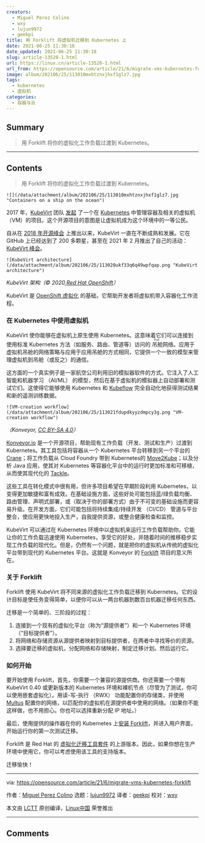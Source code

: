 ```yaml
---
creators:
  - Miguel Perez Colino
  - wxy
  - lujun9972
  - geekpi
title: 用 Forklift 将虚拟机迁移到 Kubernetes 上
date: 2021-06-25 11:30:18
date_updated: 2021-06-25 11:30:18
slug: article-13520-1.html
url: https://linux.cn/article-13520-1.html
url_from: https://opensource.com/article/21/6/migrate-vms-kubernetes-forklift
image: album/202106/25/113010mxhtznxjhxf1glz7.jpg
tags:
  - kubernetes
  - 虚拟机
categories:
  - 容器与云
---
```


## Summary

> 用 Forklift 将你的虚拟化工作负载过渡到 Kubernetes。

***

<!-- more -->

## Contents

> 
> 用 Forklift 将你的虚拟化工作负载过渡到 Kubernetes。
> 
> 
> 

`![](/data/attachment/album/202106/25/113010mxhtznxjhxf1glz7.jpg "Containers on a ship on the ocean")`

2017 年，[KubeVirt](http://kubevirt.io/) 团队 [发起](https://kubevirt.io/2017/This-Week-in-Kube-Virt-1.html) 了一个在 [Kubernetes](https://opensource.com/resources/what-is-kubernetes) 中管理容器及相关的虚拟机（VM）的项目。这个开源项目的意图是让虚拟机成为这个环境中的一等公民。

自从在 [2018 年开源峰会](https://ossna18.sched.com/event/FAOR/kubevirt-cats-and-dogs-living-together-stephen-gordon-red-hat) 上推出以来，KubeVirt 一直在不断成熟和发展。它在 GitHub 上已经达到了 200 多颗星，甚至在 2021 年 2 月推出了自己的活动：[KubeVirt 峰会](https://kubevirt.io/summit/)。

`![KubeVirt architecture](/data/attachment/album/202106/25/113020ukf33q6q49wpfqap.png "KubeVirt architecture")`

*KubeVirt 架构（© 2020,[Red Hat OpenShift](https://www.openshift.com/learn/topics/virtualization/)）*

KubeVirt 是 [OpenShift 虚拟化](https://openshift.com/virtualization/) 的基础，它帮助开发者将虚拟机带入容器化工作流程。

### 在 Kubernetes 中使用虚拟机

KubeVirt 使你能够在虚拟机上原生使用 Kubernetes。这意味着它们可以连接到使用标准 Kubernetes 方法（如服务、路由、管道等）访问的<ruby> 吊舱 <rt>  Pod </rt></ruby>网络。应用于虚拟机吊舱的网络策略与应用于应用吊舱的方式相同，它提供一个一致的模型来管理虚拟机到吊舱（或反之）的通信。

这方面的一个真实例子是一家航空公司利用旧的模拟器软件的方式。它注入了人工智能和机器学习 （AI/ML） 的模型，然后在基于虚拟机的模拟器上自动部署和测试它们。这使得它能够使用 Kubernetes 和 [Kubeflow](https://www.kubeflow.org/) 完全自动化地获得测试结果和新的遥测训练数据。

`![VM-creation workflow](/data/attachment/album/202106/25/113021fdupdkyyzdmpcy3g.png "VM-creation workflow")`

*（Konveyor, [CC BY-SA 4.0](https://creativecommons.org/licenses/by-sa/4.0/)）*

[Konveyor.io](https://www.konveyor.io/) 是一个开源项目，帮助现有工作负载（开发、测试和生产）过渡到 Kubernetes。其工具包括将容器从一个 Kubernetes 平台转移到另一个平台的 [Crane](https://www.konveyor.io/crane)；将工作负载从 Cloud Foundry 带到 Kubernetes的 [Move2Kube](https://move2kube.konveyor.io/)；以及分析 Java 应用，使其对 Kubernetes 等容器化平台中的运行时更加标准和可移植，从而使其现代化的 [Tackle](https://www.konveyor.io/tackle)。

这些工具在转化模式中很有用，但许多项目希望在早期阶段利用 Kubernetes，以变得更加敏捷和富有成效。在基础设施方面，这些好处可能包括蓝/绿负载均衡、路由管理、声明式部署，或（取决于你的部署方式）由于不可变的基础设施而更容易升级。在开发方面，它们可能包括将持续集成/持续开发 （CI/CD） 管道与平台整合，使应用更快地投入生产，自我提供资源，或整合健康检查和监控。

KubeVirt 可以通过在 Kubernetes 环境中以虚拟机来运行工作负载帮助你。它能让你的工作负载迅速使用 Kubernetes，享受它的好处，并随着时间的推移稳步实现工作负载的现代化。但是，仍然有一个问题，就是把你的虚拟机从传统的虚拟化平台带到现代的 Kubernetes 平台。这就是 Konveyor 的 [Forklift](https://www.konveyor.io/forklift) 项目的意义所在。

### 关于 Forklift

Forklift 使用 KubeVirt 将不同来源的虚拟化工作负载迁移到 Kubernetes。它的设计目标是使任务变得简单，以便你可以从一两台机器到数百台机器迁移任何东西。

迁移是一个简单的、三阶段的过程：

1. 连接到一个现有的虚拟化平台（称为“源提供者”）和一个 Kubernetes 环境（“目标提供者”）。
2. 将网络和存储资源从源提供者映射到目标提供者，在两者中寻找等价的资源。
3. 选择要迁移的虚拟机，分配网络和存储映射，制定迁移计划。然后运行它。

### 如何开始

要开始使用 Forklift，首先，你需要一个兼容的源提供商。你还需要一个带有 KubeVirt 0.40 或更新版本的 Kubernetes 环境和裸机节点（尽管为了测试，你可以使用嵌套虚拟化）。用读-写-执行 （RWX） 功能配置你的存储类，并使用 [Multus](https://github.com/k8snetworkplumbingwg/multus-cni) 配置你的网络，以匹配你的虚拟机在源提供者中使用的网络。（如果你不能这样做，也不用担心。你也可以选择重新分配 IP 地址。）

最后，使用提供的操作器在你的 Kubernetes 上[安装 Forklift](https://www.youtube.com/watch?v=RnoIP3QjHww&t=1693s)，并进入用户界面，开始运行你的第一次测试迁移。

Forklift 是 Red Hat 的 [虚拟化迁移工具套件](https://access.redhat.com/documentation/en-us/migration_toolkit_for_virtualization/2.0/) 的上游版本。因此，如果你想在生产环境中使用它，你可以考虑使用该工具的支持版本。

迁移愉快！

---

via: <https://opensource.com/article/21/6/migrate-vms-kubernetes-forklift>

作者：[Miguel Perez Colino](https://opensource.com/users/mperezco) 选题：[lujun9972](https://github.com/lujun9972) 译者：[geekpi](https://github.com/geekpi) 校对：[wxy](https://github.com/wxy)

本文由 [LCTT](https://github.com/LCTT/TranslateProject) 原创编译，[Linux中国](https://linux.cn/) 荣誉推出

***

## Comments
